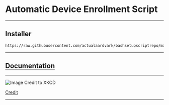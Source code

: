 # Automatic Device Enrollment Script

---

## Installer
```bash
https://raw.githubusercontent.com/actualaardvark/bashsetupscriptrepo/main/Additional-Scripts/Install-to-USB | bash
```

---

## [Documentation](https://github.com/actualaardvark/bashsetupscriptdocs)

---

![Image Credit to XKCD](https://imgs.xkcd.com/comics/automation_2x.png)

[Credit](https://xkcd.com/1319/)

---

